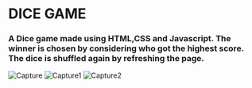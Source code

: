 # DICE GAME
### A Dice game made using HTML,CSS and Javascript. The winner is chosen by considering who got the highest score. The dice is shuffled again by refreshing the page.
![Capture](https://user-images.githubusercontent.com/94191086/185212818-23df2e10-d794-4b1f-b497-4b1ff4de0892.PNG)
![Capture1](https://user-images.githubusercontent.com/94191086/185212856-37bef0a0-a2df-4352-9988-a6d98fd31bdf.PNG)
![Capture2](https://user-images.githubusercontent.com/94191086/185212866-0996d065-a74e-4621-bc3c-84c93b3830e6.PNG)
